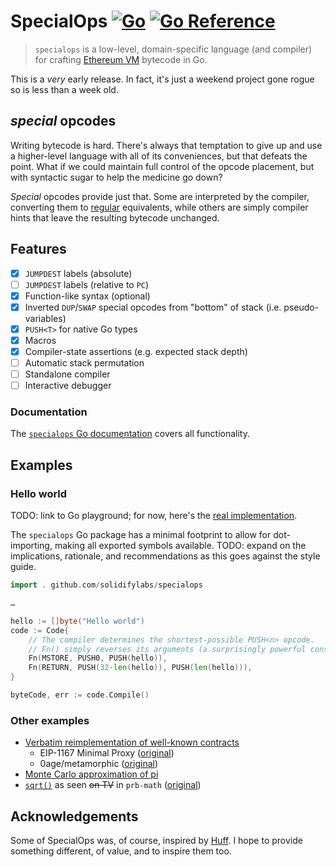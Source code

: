 # SpecialOps [![Go](https://github.com/solidifylabs/specialops/actions/workflows/go.yml/badge.svg)](https://github.com/solidifylabs/specialops/actions/workflows/go.yml) [![Go Reference](https://pkg.go.dev/badge/github.com/solidifylabs/specialops.svg)](https://pkg.go.dev/github.com/solidifylabs/specialops)

> `specialops` is a low-level, domain-specific language (and compiler) for crafting [Ethereum VM](https://ethereum.org/en/developers/docs/evm) bytecode in Go.

This is a _very_ early release. In fact, it's just a weekend project gone rogue
so is less than a week old.

## _special_ opcodes

Writing bytecode is hard. There's always that temptation to give up and use a
higher-level language with all of its conveniences, but that defeats the point.
What if we could maintain full control of the opcode placement, but with
syntactic sugar to help the medicine go down?

*Special* opcodes provide just that. Some are interpreted by the compiler,
converting them to
[regular](https://pkg.go.dev/github.com/ethereum/go-ethereum/core/vm#OpCode)
equivalents, while others are simply compiler hints that leave the resulting
bytecode unchanged.

## Features

- [x] `JUMPDEST` labels (absolute)
- [ ] `JUMPDEST` labels (relative to `PC`)
- [x] Function-like syntax (optional)
- [x] Inverted `DUP`/`SWAP` special opcodes from "bottom" of stack (i.e. pseudo-variables)
- [x] `PUSH<T>` for native Go types
- [x] Macros
- [x] Compiler-state assertions (e.g. expected stack depth)
- [ ] Automatic stack permutation
- [ ] Standalone compiler
- [ ] Interactive debugger

### Documentation

The [`specialops` Go
documentation](https://pkg.go.dev/github.com/solidifylabs/specialops) covers all
functionality.

## Examples

### Hello world

TODO: link to Go playground; for now, here's the [real implementation](https://github.com/solidifylabs/specialops/blob/41efe932c9a85e45ce705b231577447e6c944487/examples_test.go#L12).

The `specialops` Go package has a minimal footprint to allow for dot-importing,
making all exported symbols available. TODO: expand on the implications,
rationale, and recommendations as this goes against the style guide.

```go
import . github.com/solidifylabs/specialops

…

hello := []byte("Hello world")
code := Code{
    // The compiler determines the shortest-possible PUSH<n> opcode.
    // Fn() simply reverses its arguments (a surprisingly powerful construct)!
    Fn(MSTORE, PUSH0, PUSH(hello)),
    Fn(RETURN, PUSH(32-len(hello)), PUSH(len(hello))),
}

byteCode, err := code.Compile()
```

### Other examples

- [Verbatim reimplementation of well-known contracts](https://github.com/solidifylabs/specialops/blob/41efe932c9a85e45ce705b231577447e6c944487/examples_test.go#L34) 
  * EIP-1167 Minimal Proxy ([original](https://eips.ethereum.org/EIPS/eip-1167#specification))
  * 0age/metamorphic ([original](https://github.com/0age/metamorphic/blob/55adac1d2487046002fc33a5dff7d669b5419a3a/contracts/MetamorphicContractFactory.sol#L55))
- [Monte Carlo approximation of pi](https://github.com/solidifylabs/specialops/blob/41efe932c9a85e45ce705b231577447e6c944487/examples_test.go#L158)
- [`sqrt()`](https://github.com/solidifylabs/specialops/blob/41efe932c9a85e45ce705b231577447e6c944487/examples_test.go#L246) as seen ~~on TV~~ in `prb-math` ([original](https://github.com/PaulRBerg/prb-math/blob/5b6279a0cf7c1b1b6a5cc96082811f7ef620cf60/src/Common.sol#L595))

## Acknowledgements

Some of SpecialOps was, of course, inspired by
[Huff](https://github.com/huff-language). I hope to provide something different,
of value, and to inspire them too.
